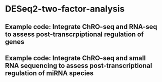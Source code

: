 # DESeq2-two-factor-analysis
## Example code: Integrate ChRO-seq and RNA-seq to assess post-transcrpiptional regulation of genes
## Example code: Integrate ChRO-seq and small RNA sequencing to assess post-transcriptional regulation of miRNA species
